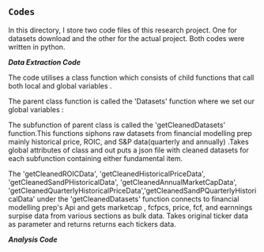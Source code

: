 ## `Codes`

In this directory, I store two code files of this research project. One for datasets download and the other for
the actual project. Both codes were written in python.

***Data Extraction Code***

The code utilises a class function which consists of child functions that 
call both local and global variables .

The parent class function is called the 'Datasets' function where we set our global variables : 

The subfunction of parent class is called the 'getCleanedDatasets' function.This functions siphons raw datasets from financial modelling prep mainly historical price, ROIC,  and S&P data(quarterly and annually) .Takes global attributes of class and out puts a json file with cleaned datasets for each subfunction containing either fundamental item.

The 'getCleanedROICData', 'getCleanedHistoricalPriceData', 'getCleanedSandPHistoricalData', 'getCleanedAnnualMarketCapData', 'getCleanedQuarterlyHistoricalPriceData','getCleanedSandPQuarterlyHistoricalData' under the 'getCleanedDatasets' function connects to financial modelling prep's Api
and gets marketcap , fcfpcs, price, fcf, and earnnings surpise data from various sections as bulk data. Takes original ticker data as parameter and returns returns each tickers data.

***Analysis Code***




